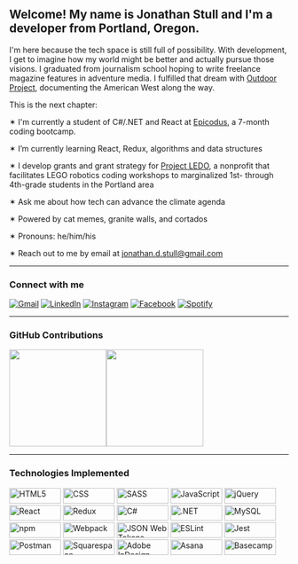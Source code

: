 <h2>Welcome! My name is Jonathan Stull and I'm a developer from Portland, Oregon.</h2>

<p>I'm here because the tech space is still full of possibility. With development, I get to imagine how my world might be better and actually pursue those visions. I graduated from journalism school hoping to write freelance magazine features in adventure media. I fulfilled that dream with <a href="http://www.outdoorproject.com">Outdoor Project</a>, documenting the American West along the way.</p>

<p>This is the next chapter:</p>

<p>✶ I'm currently a student of C#/.NET and React at <a href="http://www.epicodus.com">Epicodus</a>, a 7-month coding bootcamp.</p>
<p>✶ I’m currently learning React, Redux, algorithms and data structures</p>
<p>✶ I develop grants and grant strategy for <a href="http://projectledo.org">Project LEDO</a>, a nonprofit that facilitates LEGO robotics coding workshops to marginalized 1st- through 4th-grade students in the Portland area</p>
<p>✶ Ask me about how tech can advance the climate agenda</p>
<p>✶ Powered by cat memes, granite walls, and cortados</p>
<p>✶ Pronouns: he/him/his</p>
<p>✶ Reach out to me by email at <a href="mailto:jonathan.d.stull@gmail.com">jonathan.d.stull@gmail.com</a></p>
  
<hr>

<h3>Connect with me</h3>

<!-- SOCIAL HREFs -->
<p>
  <!--  Gmail  -->
  <a href="mailto:jonathan.d.stull@gmail.com"><img alt="Gmail" src="https://img.shields.io/badge/Gmail-D14836?style=for-the-badge&logo=gmail&logoColor=white" style="max-width:100%;" /></a>
  <!--  LinkedIn  -->
  <a href="https://www.linkedin.com/in/jonathanstull/"><img alt="LinkedIn" src="https://img.shields.io/badge/LinkedIn-0077B5?style=for-the-badge&logo=linkedin&logoColor=white" style="max-width:100%;"></a>
  <!--  Instagram  -->
  <a href="https://www.instagram.com/jonathandstull/"> <img alt="Instagram" src="https://img.shields.io/badge/Instagram-E4405F?style=for-the-badge&logo=instagram&logoColor=white" style="max-width:100%;" /></a>
  <!--  Facebook  -->
  <a href=""><img alt="Facebook" src="https://img.shields.io/badge/Facebook-1877F2?style=for-the-badge&logo=facebook&logoColor=white" style="max-width:100%;" /></a>
  <!--  Spotify  -->
  <a href="https://open.spotify.com/user/jonathan.d.stull?si=6d51998f7dbb4b5c"><img alt="Spotify" src="https://img.shields.io/badge/Spotify-1ED760?&style=for-the-badge&logo=spotify&logoColor=white" style="max-width:100%;" /></a>
</p>

<hr>

<h3>GitHub Contributions</h3>

<!-- GitHub commit and languages stats -->
  <img height="175px" src="https://github-readme-stats.vercel.app/api?username=mountainfawkes&show_icons=true&theme=maroongold&count_private=true" /><img height="175px" src="https://github-readme-stats.vercel.app/api/top-langs/?username=mountainfawkes&theme=maroongold" />

<hr>

<!-- Future placement for CO2 offsets data -->
<!-- Future placement for LeetCode, HackerRank, Edabit -->

<h3>Technologies Implemented</h3>

<p>
  <!-- HTML5 --> <img alt="HTML5" width="93px" height="28px" src="https://img.shields.io/badge/HTML5-239120?style=for-the-badge&logo=html5&logoColor=white" />
  <!-- CSS --> <img alt="CSS" width="93px" height="28px" src="https://img.shields.io/badge/CSS-239120?&style=for-the-badge&logo=css3&logoColor=white" />
  <!-- SASS --> <img alt="SASS" width="93px" height="28px" src="https://img.shields.io/badge/Sass-239120?style=for-the-badge&logo=sass&logoColor=white" />
  <!-- JavaScript --> <img alt="JavaScript" width="93px" height="28px" src="https://img.shields.io/badge/javascript-E34F26?style=for-the-badge&logo=javascript&logoColor=black" />
  <!-- jQuery --> <img alt="jQuery" width="93px" height="28px" src="https://img.shields.io/badge/jQuery-E34F26?style=for-the-badge&logo=jquery&logoColor=white" />
  <!-- React --> <img alt="React" width="93px" height="28px" src="https://img.shields.io/badge/React-0A1831?style=for-the-badge&logo=react&logoColor=61DAFB" />
  <!-- Redux --> <img alt="Redux" width="93px" height="28px" src="https://img.shields.io/badge/Redux-0A1831?style=for-the-badge&logo=redux&logoColor=white" />
  <!-- C# --> <img alt="C#" width="93px" height="28px" src="https://img.shields.io/badge/C%23-F7DF1E?style=for-the-badge&logo=c-sharp&logoColor=white" />
  <!-- .NET --> <img alt=".NET" width="93px" height="28px" src="https://img.shields.io/badge/.NET-F7DF1E?style=for-the-badge&logo=dotnet&logoColor=white" />
  <!-- MySQL --> <img alt="MySQL" width="93px" height="28px" src="https://img.shields.io/badge/MySQL-C21325?style=for-the-badge&logo=mysql&logoColor=white" />
  <!-- Heroku <img alt="Heroku" src="https://img.shields.io/badge/Heroku-430098?style=for-the-badge&logo=heroku&logoColor=white" /> -->
  <!-- npm --> <img alt="npm" width="93px" height="28px" src="https://img.shields.io/badge/npm-C21325?style=for-the-badge&logo=npm&logoColor=white" />
  <!-- Webpack --> <img alt="Webpack" width="93px" height="28px" src="https://img.shields.io/badge/webpack-C21325?style=for-the-badge&logo=webpack&logoColor=white" />
  <!-- JWT --> <img alt="JSON Web Tokens" width="93px" height="28px" src="https://img.shields.io/badge/jwt-8DD6F9?style=for-the-badge&logo=jsonwebtokens&logoColor=white" />
  <!-- ESLint --> <img alt="ESLint" width="93px" height="28px" src="https://img.shields.io/badge/eslint-0769AD?style=for-the-badge&logo=eslint&logoColor=white" />
  <!-- Jest --> <img alt="Jest" width="93px" height="28px" src="https://img.shields.io/badge/Jest-0769AD?style=for-the-badge&logo=jest&logoColor=white" />
  <!-- Postman --> <img alt="Postman" width="93px" height="28px" src="https://img.shields.io/badge/Postman-0769AD?style=for-the-badge&logo=Postman&logoColor=white" />
  <!-- Squarespace --> <img alt="Squarespace" width="93px" height="28px" src="https://img.shields.io/badge/squarespace-593D88?style=for-the-badge&logo=squarespace&logoColor=white" />
  <!-- Adobe InDesign --> <img alt="Adobe InDesign" width="93px" height="28px" src="https://img.shields.io/badge/indesign-593D88?style=for-the-badge&logo=adobeindesign&logoColor=white" />
  <!-- Asana --> <img alt="Asana" width="93px" height="28px" src="https://img.shields.io/badge/asana-593D88?style=for-the-badge&logo=asana&logoColor=white" />
  <!-- Basecamp --> <img alt="Basecamp" width="93px" height="28px" src="https://img.shields.io/badge/basecamp-593D88?style=for-the-badge&logo=basecamp&logoColor=white" />
  
  <!-- To add technologies:
    Template URL: https://img.shields.io/badge/{TEXT}-{HEX-COLOR}?style=for-the-badge&logo={LOGO-NAME}&logoColor=white
    Find an icon on https://simpleicons.org/ and update the link with the following changes
    {TEXT} = Paste your badge text
    {HEX-COLOR} = Paste your hex color whithout "#" from Simple Icon
    {LOGO-NAME} = Logo name from Simple Icon
  -->
</p>

